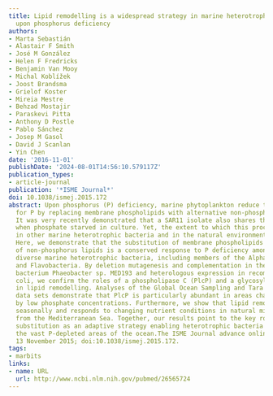 ```yaml
---
title: Lipid remodelling is a widespread strategy in marine heterotrophic bacteria
  upon phosphorus deficiency
authors:
- Marta Sebastián
- Alastair F Smith
- José M González
- Helen F Fredricks
- Benjamin Van Mooy
- Michal Koblížek
- Joost Brandsma
- Grielof Koster
- Mireia Mestre
- Behzad Mostajir
- Paraskevi Pitta
- Anthony D Postle
- Pablo Sánchez
- Josep M Gasol
- David J Scanlan
- Yin Chen
date: '2016-11-01'
publishDate: '2024-08-01T14:56:10.579117Z'
publication_types:
- article-journal
publication: '*ISME Journal*'
doi: 10.1038/ismej.2015.172
abstract: Upon phosphorus (P) deficiency, marine phytoplankton reduce their requirements
  for P by replacing membrane phospholipids with alternative non-phosphorus lipids.
  It was very recently demonstrated that a SAR11 isolate also shares this capability
  when phosphate starved in culture. Yet, the extent to which this process occurs
  in other marine heterotrophic bacteria and in the natural environment is unknown.
  Here, we demonstrate that the substitution of membrane phospholipids for a variety
  of non-phosphorus lipids is a conserved response to P deficiency among phylogenetically
  diverse marine heterotrophic bacteria, including members of the Alphaproteobacteria
  and Flavobacteria. By deletion mutagenesis and complementation in the model marine
  bacterium Phaeobacter sp. MED193 and heterologous expression in recombinant Escherichia
  coli, we confirm the roles of a phospholipase C (PlcP) and a glycosyltransferase
  in lipid remodelling. Analyses of the Global Ocean Sampling and Tara Oceans metagenome
  data sets demonstrate that PlcP is particularly abundant in areas characterized
  by low phosphate concentrations. Furthermore, we show that lipid remodelling occurs
  seasonally and responds to changing nutrient conditions in natural microbial communities
  from the Mediterranean Sea. Together, our results point to the key role of lipid
  substitution as an adaptive strategy enabling heterotrophic bacteria to thrive in
  the vast P-depleted areas of the ocean.The ISME Journal advance online publication,
  13 November 2015; doi:10.1038/ismej.2015.172.
tags:
- marbits
links:
- name: URL
  url: http://www.ncbi.nlm.nih.gov/pubmed/26565724
---
```

